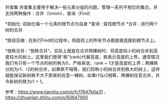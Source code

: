 并查集
并查集主要用于解决一些元素分组的问题，管理一系列不相交的集合，并支持两种操作：合并（Union）、查询（Find）

*初始化: 初始化每一个元素的根节点为自身
*查询  : 查找根节点
*合并  : 进行两个树的合并

*路径压缩 : 在执行Find的过程中，将路径上的所有节点都直接连接到根节点上。

*按秩合并 : "按秩合并"。实际上就是在合并两棵树时，将高度较小的树合并到高度较大的树上。这里我们使用“秩”(rank)代替高度，秩表示高度的上界，通常情况我们令只有一个节点的树的秩为0，严格来说，rank + 1才是高度的上界；两棵秩分别为r1、r2的树合并，如果秩不相等，我们将秩小的树合并到秩大的树上，这样就能保证新树秩不大于原来的任意一棵树。如果r1与r2相等，两棵树任意合并，并令新树的秩为r1 + 1。


参考：https://www.jianshu.com/p/fc17847b0a31 、https://zhuanlan.zhihu.com/p/93647900



